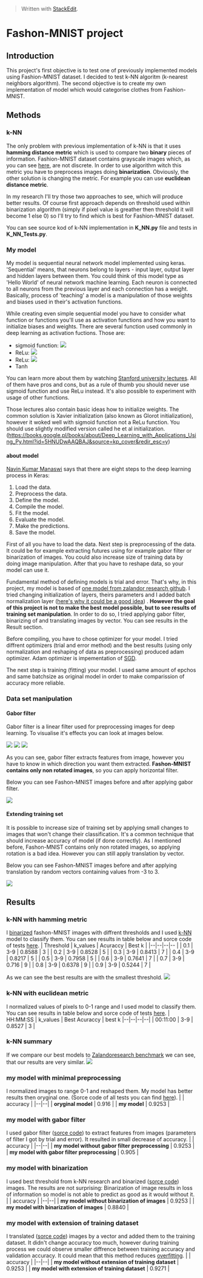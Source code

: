 


> Written with [StackEdit](https://stackedit.io/).
# Fashon-MNIST project
## Introduction
This project's first objective is to test one of previously implemented models using Fashion-MNIST dataset. I decided to test k-NN algoritm (k-nearest neighbors algorithm).
The second objective is to create my own implementation of model which would categorise clothes from Fashion-MNIST.

## Methods
### k-NN
The only problem with previous implementation of k-NN is that it uses **hamming distance metric** which is used to compare two **binary** pieces of information. Fashion-MNIST dataset contains grayscale images which, as you can see [here](https://github.com/zalandoresearch/fashion-mnist), are not discrete. In order to use algorithm witch this metric you have to preprocess images doing **binarization**. Obviously, the other solution is changing the metric. For example you can use **euclidean distance metric**.

In my research I'll try those two approaches to see, which will produce better results. Of course first approach depends on threshold used within binarization algorithm (simply if pixel value is greather then threshold it will become 1 else 0) so I'll try to find which is best for Fashion-MNIST dataset.

You can see source kod of k-NN implementation in **K_NN.py** file and tests in **K_NN_Tests.py**.
### My model
My model is sequential neural network model implemented using keras. 'Sequential' means, that neurons belong to layers - input layer, output layer and hidden layers between them. You could think of this model type as 'Hello World' of neural network machine learning. Each neuron is connected to all neurons from the previous layer and each connection has a weight. Basically, process of 'teaching' a model is a manipulation of those weights and biases used in their's activation functions.

While creating even simple sequential model you have to consider what function or functions you'll use as activation functions and how you want to initialize biases and weights. There are several function used commonly in deep learning as activation fuctions. Those are:

 - sigmoid function: <img src="https://render.githubusercontent.com/render/math?math=\sigma(x) =\frac{1}{1 %2B e^{-x}}">
 - ReLu: <img src="https://render.githubusercontent.com/render/math?math=f(x) = max(0,x)">
 - ReLu: <img src="https://render.githubusercontent.com/render/math?math=f(x) = max(0.01x,x)">
 - Tanh

You can learn more about them by watching [Stanford university lectures](https://www.youtube.com/watch?v=wEoyxE0GP2M&list=PL3FW7Lu3i5JvHM8ljYj-zLfQRF3EO8sYv&index=6).
All of them have pros and cons, but as a rule of thumb you should never use sigmoid function and use ReLu instead. It's also possible to experiment with usage of other functions.

Those lectures also contain basic ideas how to initialize weights. The common solution is Xavier initialization (also known as Glorot initialization), however it woked well with sigmoid function not a ReLu function. You should use slightly modified version called he et al initialization.
(https://books.google.pl/books/about/Deep_Learning_with_Applications_Using_Py.html?id=5HNUDwAAQBAJ&source=kp_cover&redir_esc=y)
#### about model
 [Navin Kumar Manaswi](https://books.google.pl/books/about/Deep_Learning_with_Applications_Using_Py.html?id=5HNUDwAAQBAJ&source=kp_cover&redir_esc=y) says that there are eight steps to the deep learning process in Keras:
1. Load the data.
2. Preprocess the data.
3. Define the model.
4. Compile the model.
5. Fit the model.
6. Evaluate the model.
7. Make the predictions.
8. Save the model.

First of all you have to load the data. Next step is preprocessing of the data. It could be for example extracting futures using for example gabor filter or binarization of images. You could also increase size of training data by doing  image manipulation. After that you have to reshape data, so your model can use it.

Fundamental method of defining models is trial and error. That's why, in this project, my model is based of [one model from zalandor research github](https://github.com/zalandoresearch/fashion-mnist/blob/master/benchmark/convnet.py). I tried changing initialization of layers, theirs parameters and I added batch normalization layer ([here's why it could be a good idea](https://youtu.be/wEoyxE0GP2M?t=2934)) . **However the goal of this project is not to make the best model possible, but to see results of training set manipulation**. In order to do so, I tried applying gabor filter, binarizing of  and translating images by vector. You can see results in the Result section.

Before compiling, you have to chose optimizer for your model. I tried diffrent optimizers (trial and error method) and the best results (using only normalization and reshaping of data as preprocessing) produced adam optimizer. Adam optimizer is impementation of [SGD](https://en.wikipedia.org/wiki/Stochastic_gradient_descent).

The next step is training (fitting) your model. I used same amount of epchos and same batchsize as original model in order to make comparission of accuracy more reliable.
### Data set manipulation
#### Gabor filter
Gabor filter is a linear filter used for preprocessing images for deep learning. To visualise it's effects you can look at images below.

![](/data/images/gabor_filter_1.png)
![](/data/images/gabor_filter_2.png)
![](/data/images/gabor_filter_3.png)

As you can see, gabor filter extracts features from image, however you have to know in which direction you want them extracted. **Fashon-MNIST contains only non rotated images**, so you can apply horizontal filter.

Below you can see Fashon-MNIST images before and after applying gabor filter.

![](/data/images/gabored_fashon_mnist.png)

#### Extending training set
It is possible to increase size of training set by applying small changes to images that won't change their classification. It's a common technique that should increase accuracy of model (if done correctly). As I mentioned before, Fashon-MNIST contains only non rotated images, so applying rotation is a bad idea. However you can still apply translation by vector.

Below you can see Fashon-MNIST images before and after applying translation by random vectors containing values from -3 to 3.

![](/data/images/translated_fashon_mnist.png)

## Results

### k-NN with hamming metric
I [binarized](https://www.youtube.com/watch?v=wEoyxE0GP2M&list=PL3FW7Lu3i5JvHM8ljYj-zLfQRF3EO8sYv&index=6) fashon-MNIST images with diffrent thresholds and I used [k-NN](https://www.youtube.com/watch?v=wEoyxE0GP2M&list=PL3FW7Lu3i5JvHM8ljYj-zLfQRF3EO8sYv&index=6) model to classify them. You can see results in table below and sorce code of tests [here](https://www.youtube.com/watch?v=wEoyxE0GP2M&list=PL3FW7Lu3i5JvHM8ljYj-zLfQRF3EO8sYv&index=6).
| Threshold  | k_values | Acuraccy | Best k |
|--|--|--|--  |
| 0.1 | 3-9 | 0.8588 | 3 |
| 0.2 | 3-9 | 0.8528 | 5 |
| 0.3 | 3-9 | 0.8413 | 7 |
| 0.4 | 3-9 | 0.8217 | 5 |
| 0.5 | 3-9 | 0.7958 | 5 |
| 0.6 | 3-9 | 0.7641 | 7 |
| 0.7 | 3-9 | 0.716 | 9 |
| 0.8 | 3-9 | 0.6378 | 9 |
| 0.9 | 3-9 | 0.5244 | 7 |

As we can see the best results are with the smallest threshold.
![](/data/images/knn_winners.png)
### k-NN with euclidean metric
I normalized values of pixels to 0-1 range and I used model to classify them. You can see results in table below and sorce code of tests [here](https://www.youtube.com/watch?v=wEoyxE0GP2M&list=PL3FW7Lu3i5JvHM8ljYj-zLfQRF3EO8sYv&index=6).
| HH:MM:SS | k_values | Best Acuraccy  | best k
|--|--|--|--|
| 00:11:00 | 3-9 | 0.8527 | 3 |

### k-NN summary
If we compare our best models to [Zalandoresearch benchmark](http://fashion-mnist.s3-website.eu-central-1.amazonaws.com/) we can see, that our results are very similar. 
![](/data/images/KNN_comparission)

### my model with minimal preprocessing
I normalized images to range 0-1 and reshaped them. My model has better results then oryginal one. (Sorce code of all tests you can find [here]()).
|  | accuracy |
|--|--|
| **oryginal model** | 0.916 |
| **my model** | 0.9253 |


### my model with gabor filter
I used gabor filter ([sorce code]()) to extract features from images (parameters of filter I got by trial and error). It resulted in small decrease of accuracy.
|  | accuracy |
|--|--|
| **my model without gabor filter preprocessing** | 0.9253 |
| **my model with gabor filter preprocessing** | 0.905 |

### my model with binarization
I used best threshold from k-NN research and binarized ([sorce code]()) images. The results are not surprising: Binarization of image results in loss of information so model is not able to predict as good as it would without it.
|  | accuracy |
|--|--|
| **my model without binarization of images** | 0.9253 |
| **my model with binarization of images** | 0.8840 |

### my model with extension of training dataset
I translated ([sorce code]()) images by a vector and added them to the training dataset. It didn't change accuracy too much, however during training process we could observe smaller diffrence between training accuracy and validation accuracy. It could mean that this method reduces [overfitting](https://en.wikipedia.org/wiki/Overfitting).
|  | accuracy |
|--|--|
| **my model without extension of training dataset** | 0.9253 |
| **my model with extension of training dataset** | 0.9271 |

